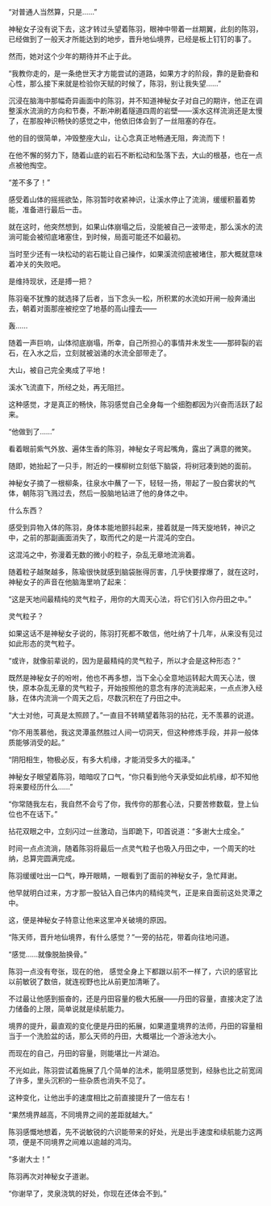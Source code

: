 “对普通人当然算，只是……”

神秘女子没有说下去，这才转过头望着陈羽，眼神中带着一丝期翼，此刻的陈羽，已经做到了一般天才所能达到的地步，晋升地仙境界，已经是板上钉钉的事了。

然而，她对这个少年的期待并不止于此。

“我教你走的，是一条绝世天才方能尝试的道路，如果方才的阶段，靠的是勤奋和心性，那么接下来就是检验你天赋的时候了，陈羽，别让我失望……”

沉浸在脑海中那幅奇异画面中的陈羽，并不知道神秘女子对自己的期许，他正在调整溪水流淌的方向和节奏，不断冲刷着隧道四周的岩壁——溪水这样流淌还是太慢了，在那股神识畅快的感觉之中，他依旧体会到了一丝阻塞的存在。

他的目的很简单，冲毁整座大山，让心念真正地畅通无阻，奔流而下！

在他不懈的努力下，随着山底的岩石不断松动和坠落下去，大山的根基，也在一点点被他掏空。

“差不多了！”

感受着山体的摇摇欲坠，陈羽暂时收紧神识，让溪水停止了流淌，缓缓积蓄着势能，准备进行最后一击。

就在这时，他突然想到，如果山体崩塌之后，没能被自己一波带走，那么溪水的流淌可能会被彻底堵塞住，到时候，局面可能还不如最初。

当时至少还有一块松动的岩石能让自己操作，如果溪流彻底被堵住，那大概就意味着冲关的失败吧。

是维持现状，还是搏一把？

陈羽毫不犹豫的就选择了后者，当下念头一松，所积累的水流如开闸一般奔涌出去，朝着对面那座被挖空了地基的高山撞去——

轰……

随着一声巨响，山体彻底崩塌，所幸，自己所担心的事情并未发生——那碎裂的岩石，在入水之后，立刻就被汹涌的水流全部带走了。

大山，被自己完全夷成了平地！

溪水飞流直下，所经之处，再无阻拦。

这种感觉，才是真正的畅快，陈羽感觉自己全身每一个细胞都因为兴奋而活跃了起来。

“他做到了……”

看着眼前紫气外放、遍体生香的陈羽，神秘女子弯起嘴角，露出了满意的微笑。

随即，她抬起了一只手，附近的一棵柳树立刻低下脑袋，将树冠凑到她的面前。

神秘女子摘了一根柳条，往泉水中蘸了一下，轻轻一扬，带起了一股白雾状的气体，朝陈羽飞溅过去，然后一股脑地钻进了他的身体之中。

什么东西？

感受到异物入体的陈羽，身体本能地颤抖起来，接着就是一阵天旋地转，神识之中，之前的那副画面消失了，取而代之的是一片混沌的空白。

这混沌之中，弥漫着无数的微小的粒子，杂乱无章地流淌着。

随着粒子越聚越多，陈瑜很快就感到脑袋胀得厉害，几乎快要撑爆了，就在这时，神秘女子的声音在他脑海里响了起来：

“这是天地间最精纯的灵气粒子，用你的大周天心法，将它们引入你丹田之中。”

灵气粒子？

如果这话不是神秘女子说的，陈羽打死都不敢信，他吐纳了十几年，从来没有见过如此形态的灵气粒子。

“或许，就像前辈说的，因为是最精纯的灵气粒子，所以才会是这种形态？”

既然是神秘女子的吩咐，他也不再多想，当下全心全意地运转起大周天心法，很快，原本杂乱无章的灵气粒子，开始按照他的意念有序的流淌起来，一点点渗入经脉，在体内流淌一个周天之后，尽数沉积在了丹田之中。

“大士对他，可真是太照顾了。”一直目不转睛望着陈羽的拈花，无不羡慕的说道。

“你不用羡慕他，我这灵潭虽然胜过人间一切洞天，但这种修炼手段，并非一般体质能够消受的起。”

“阴阳相生，物极必反，有多大机缘，才能消受多大的福泽。”

神秘女子眼望着陈羽，暗暗叹了口气，“你只看到他今天承受如此机缘，却不知他将来要经历什么……”

“你常随我左右，我自然不会亏了你，我传你的那套心法，只要苦修数载，登上仙位也不在话下。”

拈花双眼之中，立刻闪过一丝激动，当即跪下，叩首说道：“多谢大士成全。”

时间一点点流淌，随着陈羽将最后一点灵气粒子也吸入丹田之中，一个周天的吐纳，总算完圆满完成。

陈羽缓缓吐出一口气，睁开眼睛，一眼看到了面前的神秘女子，急忙拜谢。

他早就明白过来，方才那一股钻入自己体内的精纯灵气，正是来自面前这处灵潭之中。

这，便是神秘女子特意让他来这里冲关破境的原因。

“陈天师，晋升地仙境界，有什么感觉？”一旁的拈花，带着向往地问道。

“感觉……就像脱胎换骨。”

陈羽一点没有夸张，现在的他， 感觉全身上下都跟以前不一样了，六识的感官比以前敏锐了数倍，就连视野也比从前更加清晰了。

不过最让他感到振奋的，还是丹田容量的极大拓展——丹田的容量，直接决定了法力储备的上限，简单说就是续航能力。

境界的提升，最直观的变化便是丹田的拓展，如果道童境界的法师，丹田的容量相当于一个洗脸盆的话，那么天师的丹田，大概堪比一个游泳池大小。

而现在的自己，丹田的容量，则能堪比一片湖泊。

不光如此，陈羽尝试着施展了几个简单的法术，能明显感觉到，经脉也比之前宽阔了许多，里头沉积的一些杂质也消失不见了。

这种变化，让他出手的速度相比之前直接提升了一倍左右！

“果然境界越高，不同境界之间的差距就越大。”

陈羽感慨地想着，先不说敏锐的六识能带来的好处，光是出手速度和续航能力这两项，便是不同境界之间难以逾越的鸿沟。

“多谢大士！”

陈羽再次对神秘女子道谢。

“你谢早了，灵泉浇筑的好处，你现在还体会不到。”
